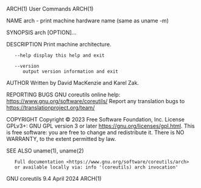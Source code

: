 ARCH(1)									 User Commands								       ARCH(1)

NAME
       arch - print machine hardware name (same as uname -m)

SYNOPSIS
       arch [OPTION]...

DESCRIPTION
       Print machine architecture.

       --help display this help and exit

       --version
	      output version information and exit

AUTHOR
       Written by David MacKenzie and Karel Zak.

REPORTING BUGS
       GNU coreutils online help: <https://www.gnu.org/software/coreutils/>
       Report any translation bugs to <https://translationproject.org/team/>

COPYRIGHT
       Copyright © 2023 Free Software Foundation, Inc.	License GPLv3+: GNU GPL version 3 or later <https://gnu.org/licenses/gpl.html>.
       This is free software: you are free to change and redistribute it.  There is NO WARRANTY, to the extent permitted by law.

SEE ALSO
       uname(1), uname(2)

       Full documentation <https://www.gnu.org/software/coreutils/arch>
       or available locally via: info '(coreutils) arch invocation'

GNU coreutils 9.4							  April 2024								       ARCH(1)
